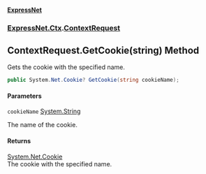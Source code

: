 #### [ExpressNet](ExpressNet.md 'ExpressNet')
### [ExpressNet.Ctx](ExpressNet.Ctx.md 'ExpressNet.Ctx').[ContextRequest](ExpressNet.Ctx.ContextRequest.md 'ExpressNet.Ctx.ContextRequest')

## ContextRequest.GetCookie(string) Method

Gets the cookie with the specified name.

```csharp
public System.Net.Cookie? GetCookie(string cookieName);
```
#### Parameters

<a name='ExpressNet.Ctx.ContextRequest.GetCookie(string).cookieName'></a>

`cookieName` [System.String](https://docs.microsoft.com/en-us/dotnet/api/System.String 'System.String')

The name of the cookie.

#### Returns
[System.Net.Cookie](https://docs.microsoft.com/en-us/dotnet/api/System.Net.Cookie 'System.Net.Cookie')  
The cookie with the specified name.